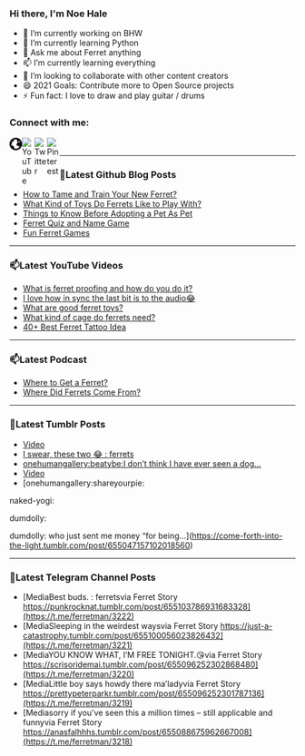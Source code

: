 ### Hi there, I'm Noe Hale

- 🔭 I’m currently working on BHW
- 🌱 I’m currently learning Python
- 💬 Ask me about Ferret anything
- 📫 I’m currently learning everything
- 🔭 I’m looking to collaborate with other content creators
- 😄 2021 Goals: Contribute more to Open Source projects
- ⚡ Fun fact: I love to draw and play guitar / drums

### Connect with me:

[<img align="left" alt="ferretvoice.com" width="22px" src="https://raw.githubusercontent.com/iconic/open-iconic/master/svg/globe.svg" />](https://ferretvoice.com)
[<img align="left" alt="YouTube" width="22px" src="https://cdn.jsdelivr.net/npm/simple-icons@v3/icons/youtube.svg" />](https://www.youtube.com/channel/UCk665XTfaMLVwFVWUmgnDiw)
[<img align="left" alt="Twitter" width="22px" src="https://cdn.jsdelivr.net/npm/simple-icons@v3/icons/twitter.svg" />](https://twitter.com/voiceferret)
[<img align="left" alt="Pinterest" width="22px" src="https://cdn.jsdelivr.net/npm/simple-icons@v3/icons/pinterest.svg" />](https://www.pinterest.com/voiceferret/)

<br />

---
### 🔭Latest Github Blog Posts
<!-- GITHUB:START -->
- [How to Tame and Train Your New Ferret?](http://noehale.github.io/how-to-tame-and-train-your-new-ferret/)
- [What Kind of Toys Do Ferrets Like to Play With?](http://noehale.github.io/what-kind-of-toys-do-ferrets-like-to-play-with/)
- [Things to Know Before Adopting a Pet As Pet](http://noehale.github.io/things-to-know-before-adopting-a-pet-as-pet/)
- [Ferret Quiz and Name Game](http://noehale.github.io/ferret-quiz/)
- [Fun Ferret Games](http://noehale.github.io/fun-ferret-games/)
<!-- GITHUB:END -->
---
### 📫Latest YouTube Videos

<!-- YOUTUBE:START -->
- [What is ferret proofing and how do you do it?](https://www.youtube.com/watch?v=81Syh_DJBQQ)
- [I love how in sync the last bit is to the audio😂](https://www.youtube.com/watch?v=WHBeGHwSlGY)
- [What are good ferret toys?](https://www.youtube.com/watch?v=tPxRilBzc0s)
- [What kind of cage do ferrets need?](https://www.youtube.com/watch?v=xzz6hC3sR5A)
- [40+ Best Ferret Tattoo Idea](https://www.youtube.com/watch?v=KIKqduR6Xcs)
<!-- YOUTUBE:END -->

---
### 📫Latest Podcast

<!-- PODCAST:START -->
- [Where to Get a Ferret?](https://anchor.fm/ferretvoice/episodes/Where-to-Get-a-Ferret-erurfu)
- [Where Did Ferrets Come From?](https://anchor.fm/ferretvoice/episodes/Where-Did-Ferrets-Come-From-eruq8g)
<!-- PODCAST:END -->
---
### 📝Latest Tumblr Posts

<!-- TUMBLR:START -->
- [Video](https://come-forth-into-the-light.tumblr.com/post/655160475425898496)
- [I swear, these two 😂 : ferrets](https://come-forth-into-the-light.tumblr.com/post/655137770238623744)
- [onehumangallery:beatybe:I don’t think I have ever seen a dog...](https://come-forth-into-the-light.tumblr.com/post/655092485500125184)
- [Video](https://come-forth-into-the-light.tumblr.com/post/655069841851547648)
- [onehumangallery:shareyourpie:

naked-yogi:


dumdolly:


dumdolly:
who just sent me money “for being...](https://come-forth-into-the-light.tumblr.com/post/655047157102018560)
<!-- TUMBLR:END -->
---
### 📝Latest Telegram Channel Posts

<!-- TELEGRAM:START -->
- [MediaBest buds. : ferretsvia Ferret Story https://punkrocknat.tumblr.com/post/655103786931683328](https://t.me/ferretman/3222)
- [MediaSleeping in the weirdest waysvia Ferret Story https://just-a-catastrophy.tumblr.com/post/655100056023826432](https://t.me/ferretman/3221)
- [MediaYOU KNOW WHAT, I’M FREE TONIGHT.😘via Ferret Story https://scrisoridemai.tumblr.com/post/655096252302868480](https://t.me/ferretman/3220)
- [MediaLittle boy says howdy there ma’ladyvia Ferret Story https://prettypeterparkr.tumblr.com/post/655096252301787136](https://t.me/ferretman/3219)
- [Mediasorry if you’ve seen this a million times – still applicable and funnyvia Ferret Story https://anasfalhhhs.tumblr.com/post/655088675962667008](https://t.me/ferretman/3218)
<!-- TELEGRAM:END -->
